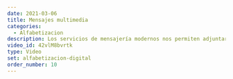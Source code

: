 ```yaml
---
date: 2021-03-06
title: Mensajes multimedia
categories:
  - Alfabetizacion
description: Los servicios de mensajería modernos nos permiten adjuntar varios tipos de archivo a nuestros mensjaes. Descubre cómo usarlos en SMS, Signal, Telegram, Whatsapp, o Messenger.
video_id: 42vlM8bvrtk
type: Video
set: alfabetizacion-digital
order_number: 10
---
```

